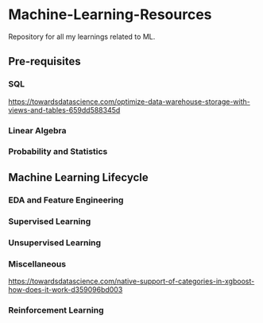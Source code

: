 # Machine-Learning-Resources
Repository for all my learnings related to ML.

## Pre-requisites
### SQL
https://towardsdatascience.com/optimize-data-warehouse-storage-with-views-and-tables-659dd588345d



### Linear Algebra



### Probability and Statistics


## Machine Learning Lifecycle
### EDA and Feature Engineering



### Supervised Learning



### Unsupervised Learning



### Miscellaneous
https://towardsdatascience.com/native-support-of-categories-in-xgboost-how-does-it-work-d359096bd003


### Reinforcement Learning

